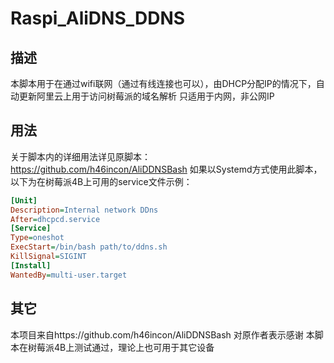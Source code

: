 # Raspi_AliDNS_DDNS
## 描述
本脚本用于在通过wifi联网（通过有线连接也可以），由DHCP分配IP的情况下，自动更新阿里云上用于访问树莓派的域名解析
只适用于内网，非公网IP
## 用法
关于脚本内的详细用法详见原脚本：https://github.com/h46incon/AliDDNSBash
如果以Systemd方式使用此脚本，以下为在树莓派4B上可用的service文件示例：
```ini
[Unit]
Description=Internal network DDns
After=dhcpcd.service
[Service]
Type=oneshot
ExecStart=/bin/bash path/to/ddns.sh
KillSignal=SIGINT
[Install]
WantedBy=multi-user.target
```
## 其它
本项目来自https://github.com/h46incon/AliDDNSBash 对原作者表示感谢
本脚本在树莓派4B上测试通过，理论上也可用于其它设备
